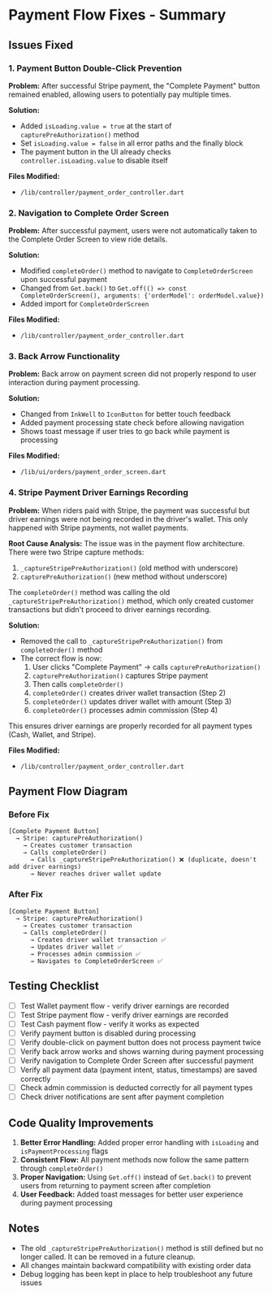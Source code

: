 # Payment Flow Fixes - Summary

## Issues Fixed

### 1. Payment Button Double-Click Prevention
**Problem:** After successful Stripe payment, the "Complete Payment" button remained enabled, allowing users to potentially pay multiple times.

**Solution:**
- Added `isLoading.value = true` at the start of `capturePreAuthorization()` method
- Set `isLoading.value = false` in all error paths and the finally block
- The payment button in the UI already checks `controller.isLoading.value` to disable itself

**Files Modified:**
- `/lib/controller/payment_order_controller.dart`

### 2. Navigation to Complete Order Screen
**Problem:** After successful payment, users were not automatically taken to the Complete Order Screen to view ride details.

**Solution:**
- Modified `completeOrder()` method to navigate to `CompleteOrderScreen` upon successful payment
- Changed from `Get.back()` to `Get.off(() => const CompleteOrderScreen(), arguments: {'orderModel': orderModel.value})`
- Added import for `CompleteOrderScreen`

**Files Modified:**
- `/lib/controller/payment_order_controller.dart`

### 3. Back Arrow Functionality
**Problem:** Back arrow on payment screen did not properly respond to user interaction during payment processing.

**Solution:**
- Changed from `InkWell` to `IconButton` for better touch feedback
- Added payment processing state check before allowing navigation
- Shows toast message if user tries to go back while payment is processing

**Files Modified:**
- `/lib/ui/orders/payment_order_screen.dart`

### 4. Stripe Payment Driver Earnings Recording
**Problem:** When riders paid with Stripe, the payment was successful but driver earnings were not being recorded in the driver's wallet. This only happened with Stripe payments, not wallet payments.

**Root Cause Analysis:**
The issue was in the payment flow architecture. There were two Stripe capture methods:
1. `_captureStripePreAuthorization()` (old method with underscore)
2. `capturePreAuthorization()` (new method without underscore)

The `completeOrder()` method was calling the old `_captureStripePreAuthorization()` method, which only created customer transactions but didn't proceed to driver earnings recording.

**Solution:**
- Removed the call to `_captureStripePreAuthorization()` from `completeOrder()` method
- The correct flow is now:
  1. User clicks "Complete Payment" → calls `capturePreAuthorization()`
  2. `capturePreAuthorization()` captures Stripe payment
  3. Then calls `completeOrder()`
  4. `completeOrder()` creates driver wallet transaction (Step 2)
  5. `completeOrder()` updates driver wallet with amount (Step 3)
  6. `completeOrder()` processes admin commission (Step 4)

This ensures driver earnings are properly recorded for all payment types (Cash, Wallet, and Stripe).

**Files Modified:**
- `/lib/controller/payment_order_controller.dart`

## Payment Flow Diagram

### Before Fix
```
[Complete Payment Button]
  → Stripe: capturePreAuthorization()
    → Creates customer transaction
    → Calls completeOrder()
      → Calls _captureStripePreAuthorization() ❌ (duplicate, doesn't add driver earnings)
      → Never reaches driver wallet update
```

### After Fix
```
[Complete Payment Button]
  → Stripe: capturePreAuthorization()
    → Creates customer transaction
    → Calls completeOrder()
      → Creates driver wallet transaction ✅
      → Updates driver wallet ✅
      → Processes admin commission ✅
      → Navigates to CompleteOrderScreen ✅
```

## Testing Checklist

- [ ] Test Wallet payment flow - verify driver earnings are recorded
- [ ] Test Stripe payment flow - verify driver earnings are recorded
- [ ] Test Cash payment flow - verify it works as expected
- [ ] Verify payment button is disabled during processing
- [ ] Verify double-click on payment button does not process payment twice
- [ ] Verify back arrow works and shows warning during payment processing
- [ ] Verify navigation to Complete Order Screen after successful payment
- [ ] Verify all payment data (payment intent, status, timestamps) are saved correctly
- [ ] Check admin commission is deducted correctly for all payment types
- [ ] Check driver notifications are sent after payment completion

## Code Quality Improvements

1. **Better Error Handling:** Added proper error handling with `isLoading` and `isPaymentProcessing` flags
2. **Consistent Flow:** All payment methods now follow the same pattern through `completeOrder()`
3. **Proper Navigation:** Using `Get.off()` instead of `Get.back()` to prevent users from returning to payment screen after completion
4. **User Feedback:** Added toast messages for better user experience during payment processing

## Notes

- The old `_captureStripePreAuthorization()` method is still defined but no longer called. It can be removed in a future cleanup.
- All changes maintain backward compatibility with existing order data
- Debug logging has been kept in place to help troubleshoot any future issues

